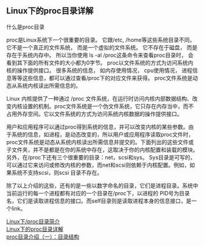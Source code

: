 ## Linux下的proc目录详解


什么是proc目录

proc是Linux系统下一个很重要的目录。 它跟/etc, /home等这些系统目录不同， 它不是一个真正的文件系统， 而是一个虚拟的文件系统。 它不存在于磁盘， 而是存在于系统内存中。 所以当你使用 ls -al /proc这条命令来查看proc目录时， 会看到其下面的所有文件的大小都为0字节。 proc以文件系统的方式为访问系统内核的操作提供接口。 很多系统的信息， 如内存使用情况， cpu使用情况， 进程信息等等这些信息，都可以通过查看/proc下的对应文件来获得。 proc文件系统是动态从系统内核读出所需信息的。

Linux 内核提供了一种通过 /proc 文件系统，在运行时访问内核内部数据结构、改变内核设置的机制。proc文件系统是一个伪文件系统，它只存在内存当中，而不占用外存空间。它以文件系统的方式为访问系统内核数据的操作提供接口。

用户和应用程序可以通过proc得到系统的信息，并可以改变内核的某些参数。由于系统的信息，如进程，是动态改变的，所以用户或应用程序读取proc文件时，proc文件系统是动态从系统内核读出所需信息并提交的。下面列出的这些文件或子文件夹，并不是都是在你的系统中存在，这取决于你的内核配置和装载的模块。另外，在/proc下还有三个很重要的目录：net，scsi和sys。 Sys目录是可写的，可以通过它来访问或修改内核的参数，而net和scsi则依赖于内核配置。例如，如果系统不支持scsi，则scsi 目录不存在。

除了以上介绍的这些，还有的是一些以数字命名的目录，它们是进程目录。系统中当前运行的每一个进程都有对应的一个目录在/proc下，以进程的 PID号为目录名，它们是读取进程信息的接口。而self目录则是读取进程本身的信息接口，是一个link。


[Linux下/proc目录简介](https://blog.csdn.net/zdwzzu2006/article/details/7747977)  
[Linux下的proc目录详解](https://blog.csdn.net/hackstoic/article/details/49966491)  
[proc目录介绍（一）：目录结构](https://zhuanlan.zhihu.com/p/26923061)  



